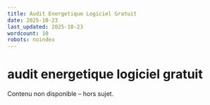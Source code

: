 ```yaml
---
title: Audit Energetique Logiciel Gratuit
date: 2025-10-23
last_updated: 2025-10-23
wordcount: 10
robots: noindex
---
```


# audit energetique logiciel gratuit

Contenu non disponible – hors sujet.